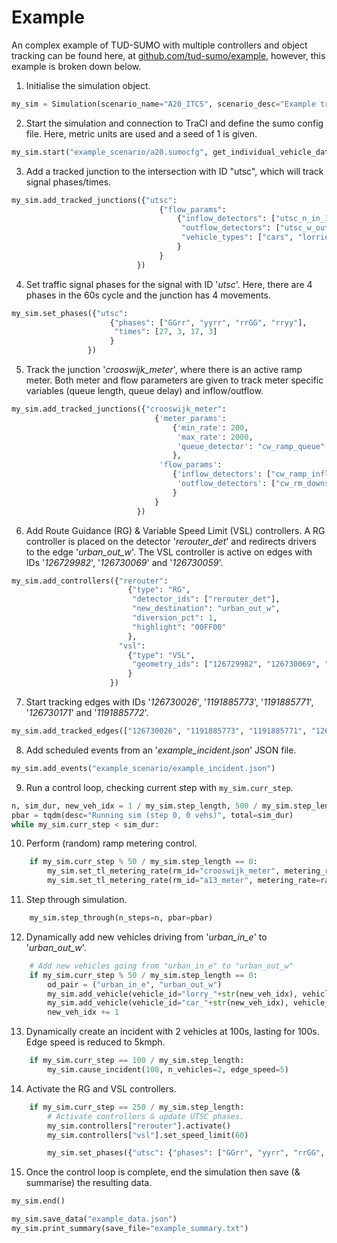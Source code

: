 # Example

An complex example of TUD-SUMO with multiple controllers and object tracking can be found here, at [github.com/tud-sumo/example](https://github.com/tud-sumo/example), however, this example is broken down below.

1. Initialise the simulation object.
```python
my_sim = Simulation(scenario_name="A20_ITCS", scenario_desc="Example traffic controllers, with ramp metering, a VSL controller and a route guidance controller.")
```

2. Start the simulation and connection to TraCI and define the sumo config file. Here, metric units are used and a seed of 1 is given.
```python
my_sim.start("example_scenario/a20.sumocfg", get_individual_vehicle_data=False, gui=False, seed="1", units="metric")
```

3. Add a tracked junction to the intersection with ID "utsc", which will track signal phases/times.
```python
my_sim.add_tracked_junctions({"utsc":
                                 {"flow_params":
                                     {"inflow_detectors": ["utsc_n_in_1", "utsc_n_in_2", "utsc_w_in", "utsc_e_in"],
                                      "outflow_detectors": ["utsc_w_out", "utsc_e_out"],
                                      "vehicle_types": ["cars", "lorries", "motorcycles", "vans"]
                                     }
                                 }
                            })
```

4. Set traffic signal phases for the signal with ID '<i>utsc</i>'. Here, there are 4 phases in the 60s cycle and the junction has 4 movements.
```python
my_sim.set_phases({"utsc":
                      {"phases": ["GGrr", "yyrr", "rrGG", "rryy"],
                       "times": [27, 3, 17, 3]
                      }
                 })
```

5. Track the junction '<i>crooswijk_meter</i>', where there is an active ramp meter. Both meter and flow parameters are given to track meter specific variables (queue length, queue delay) and inflow/outflow.
```python
my_sim.add_tracked_junctions({"crooswijk_meter":
                                {'meter_params':
                                    {'min_rate': 200,
                                     'max_rate': 2000,
                                     'queue_detector': "cw_ramp_queue"
                                    },
                                 'flow_params':
                                    {'inflow_detectors': ["cw_ramp_inflow", "cw_rm_upstream"],
                                     'outflow_detectors': ["cw_rm_downstream"]
                                    }
                                }
                            })
```

6. Add Route Guidance (RG) & Variable Speed Limit (VSL) controllers. A RG controller is placed on the detector '<i>rerouter_det</i>' and redirects drivers to the edge '<i>urban_out_w</i>'. The VSL controller is active on edges with IDs '<i>126729982</i>', '<i>126730069</i>' and '<i>126730059</i>'.
```python
my_sim.add_controllers({"rerouter":
                          {"type": "RG",
                           "detector_ids": ["rerouter_det"],
                           "new_destination": "urban_out_w",
                           "diversion_pct": 1,
                           "highlight": "00FF00"
                          },
                        "vsl":
                          {"type": "VSL",
                           "geometry_ids": ["126729982", "126730069", "126730059"]
                          }
                      })
```

7. Start tracking edges with IDs '<i>126730026</i>', '<i>1191885773</i>', '<i>1191885771</i>', '<i>126730171</i>' and '<i>1191885772</i>'.
```python
my_sim.add_tracked_edges(["126730026", "1191885773", "1191885771", "126730171", "1191885772"])
```

8. Add scheduled events from an '<i>example_incident.json</i>' JSON file.
```python
my_sim.add_events("example_scenario/example_incident.json")
```

9. Run a control loop, checking current step with `my_sim.curr_step`.
```python
n, sim_dur, new_veh_idx = 1 / my_sim.step_length, 500 / my_sim.step_length, 0
pbar = tqdm(desc="Running sim (step 0, 0 vehs)", total=sim_dur)
while my_sim.curr_step < sim_dur:
```

10. Perform (random) ramp metering control.
```python
    if my_sim.curr_step % 50 / my_sim.step_length == 0:
        my_sim.set_tl_metering_rate(rm_id="crooswijk_meter", metering_rate=randint(1200, 2000))
        my_sim.set_tl_metering_rate(rm_id="a13_meter", metering_rate=randint(1200, 2000))
```

11. Step through simulation.
```python
    my_sim.step_through(n_steps=n, pbar=pbar)
```

12. Dynamically add new vehicles driving from '<i>urban_in_e</i>' to '<i>urban_out_w</i>'.
```python
    # Add new vehicles going from "urban_in_e" to "urban_out_w"
    if my_sim.curr_step % 50 / my_sim.step_length == 0:
        od_pair = ("urban_in_e", "urban_out_w")
        my_sim.add_vehicle(vehicle_id="lorry_"+str(new_veh_idx), vehicle_type="lorries", routing=od_pair, origin_lane="first")
        my_sim.add_vehicle(vehicle_id="car_"+str(new_veh_idx), vehicle_type="cars", routing=od_pair)
        new_veh_idx += 1
```

13. Dynamically create an incident with 2 vehicles at 100s, lasting for 100s. Edge speed is reduced to 5kmph.
```python
    if my_sim.curr_step == 100 / my_sim.step_length:
        my_sim.cause_incident(100, n_vehicles=2, edge_speed=5)
```

14. Activate the RG and VSL controllers.
```python
    if my_sim.curr_step == 250 / my_sim.step_length:
        # Activate controllers & update UTSC phases.
        my_sim.controllers["rerouter"].activate()
        my_sim.controllers["vsl"].set_speed_limit(60)

        my_sim.set_phases({"utsc": {"phases": ["GGrr", "yyrr", "rrGG", "rryy"], "times": [37, 3, 7, 3]}}, overwrite=False)
```

15. Once the control loop is complete, end the simulation then save (& summarise) the resulting data.
```python
my_sim.end()

my_sim.save_data("example_data.json")
my_sim.print_summary(save_file="example_summary.txt")
```